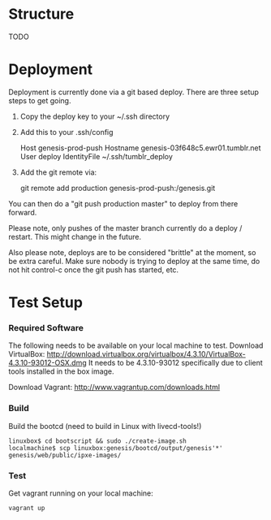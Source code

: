# Structure

TODO

# Deployment

Deployment is currently done via a git based deploy. There are three
setup steps to get going.

1) Copy the deploy key to your ~/.ssh directory

2) Add this to your .ssh/config

    Host genesis-prod-push
       Hostname genesis-03f648c5.ewr01.tumblr.net
       User deploy
       IdentityFile ~/.ssh/tumblr_deploy

3) Add the git remote via:

    git remote add production genesis-prod-push:/genesis.git

You can then do a "git push production master" to deploy from there forward. 

Please note, only pushes of the master branch currently do a deploy /
restart. This might change in the future.

Also please note, deploys are to be considered "brittle" at the
moment, so be extra careful. Make sure nobody is trying to deploy at
the same time, do not hit control-c once the git push has started,
etc.

Test Setup
=============

### Required Software

The following needs to be available on your local machine to test.
Download VirtualBox: http://download.virtualbox.org/virtualbox/4.3.10/VirtualBox-4.3.10-93012-OSX.dmg
It needs to be 4.3.10-93012 specifically due to client tools installed in the box image. 

Download Vagrant: http://www.vagrantup.com/downloads.html

### Build

Build the bootcd (need to build in Linux with livecd-tools!)

    linuxbox$ cd bootscript && sudo ./create-image.sh
    localmachine$ scp linuxbox:genesis/bootcd/output/genesis'*' genesis/web/public/ipxe-images/

### Test

Get vagrant running on your local machine:

    vagrant up
